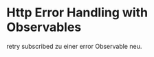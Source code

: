 Http Error Handling
 with Observables
=====================================

retry subscribed zu einer error Observable neu.